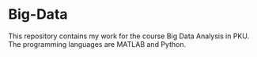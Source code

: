 # Big-Data
This repository contains my work for the course Big Data Analysis in PKU. The programming languages are MATLAB and Python.

